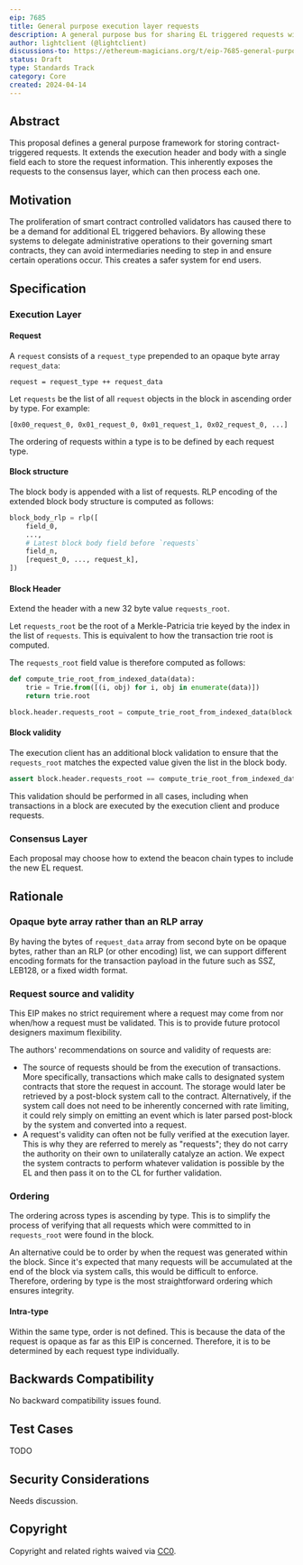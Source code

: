 ```yaml
---
eip: 7685
title: General purpose execution layer requests
description: A general purpose bus for sharing EL triggered requests with the CL
author: lightclient (@lightclient)
discussions-to: https://ethereum-magicians.org/t/eip-7685-general-purpose-execution-layer-requests/19668
status: Draft
type: Standards Track
category: Core
created: 2024-04-14
---
```


## Abstract

This proposal defines a general purpose framework for storing contract-triggered
requests. It extends the execution header and body with a single field each to
store the request information. This inherently exposes the requests to the
consensus layer, which can then process each one.

## Motivation

The proliferation of smart contract controlled validators has caused there to be
a demand for additional EL triggered behaviors. By allowing these systems to
delegate administrative operations to their governing smart contracts, they can
avoid intermediaries needing to step in and ensure certain operations occur.
This creates a safer system for end users.

## Specification

### Execution Layer

#### Request

A `request` consists of a `request_type` prepended to an opaque byte array
`request_data`:

```
request = request_type ++ request_data
```

Let `requests` be the list of all `request` objects in the block in ascending
order by type. For example:

```
[0x00_request_0, 0x01_request_0, 0x01_request_1, 0x02_request_0, ...]
```

The ordering of requests within a type is to be defined by each request type.

#### Block structure

The block body is appended with a list of requests. RLP encoding of the extended
block body structure is computed as follows:

```python
block_body_rlp = rlp([
    field_0,
    ...,
    # Latest block body field before `requests`
    field_n,
    [request_0, ..., request_k],
])
```

#### Block Header

Extend the header with a new 32 byte value `requests_root`.

Let `requests_root` be the root of a Merkle-Patricia trie keyed by the index in
the list of `requests`. This is equivalent to how the transaction trie root is
computed.

The `requests_root` field value is therefore computed as follows:

```python
def compute_trie_root_from_indexed_data(data):
    trie = Trie.from([(i, obj) for i, obj in enumerate(data)])
    return trie.root

block.header.requests_root = compute_trie_root_from_indexed_data(block.body.requests)
```

#### Block validity

The execution client has an additional block validation to ensure that the `requests_root`
matches the expected value given the list in the block body.

```python
assert block.header.requests_root == compute_trie_root_from_indexed_data(block.body.requests)
```

This validation should be performed in all cases, including when transactions in a block are executed
by the execution client and produce requests.

### Consensus Layer

Each proposal may choose how to extend the beacon chain types to include the new
EL request.

## Rationale

### Opaque byte array rather than an RLP array

By having the bytes of `request_data` array from second byte on be opaque bytes, rather than an RLP (or other
encoding) list, we can support different encoding formats for the transaction
payload in the future such as SSZ, LEB128, or a fixed width format.

### Request source and validity

This EIP makes no strict requirement where a request may come from nor when/how
a request must be validated. This is to provide future protocol designers
maximum flexibility.

The authors' recommendations on source and validity of requests are:

* The source of requests should be from the execution of transactions. More
  specifically, transactions which make calls to designated system contracts
  that store the request in account. The storage would later be retrieved by a
  post-block system call to the contract. Alternatively, if the system call does
  not need to be inherently concerned with rate limiting, it could rely simply
  on emitting an event which is later parsed post-block by the system and
  converted into a request.
* A request's validity can often not be fully verified at the execution layer.
  This is why they are referred to merely as "requests"; they do not carry the
  authority on their own to unilaterally catalyze an action. We expect the system
  contracts to perform whatever validation is possible by the EL and then pass
  it on to the CL for further validation.

### Ordering

The ordering across types is ascending by type. This is to simplify the process
of verifying that all requests which were committed to in `requests_root` were
found in the block.

An alternative could be to order by when the request was generated within the
block. Since it's expected that many requests will be accumulated at the end of
the block via system calls, this would be difficult to enforce. Therefore,
ordering by type is the most straightforward ordering which ensures integrity.

#### Intra-type

Within the same type, order is not defined. This is because the data of the
request is opaque as far as this EIP is concerned. Therefore, it is to be
determined by each request type individually.

## Backwards Compatibility

No backward compatibility issues found.

## Test Cases

TODO

## Security Considerations

Needs discussion.

## Copyright

Copyright and related rights waived via [CC0](../LICENSE.md).
